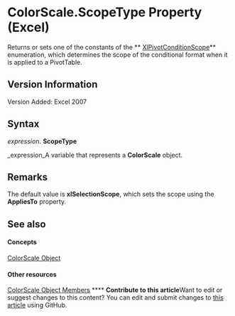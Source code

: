 
# ColorScale.ScopeType Property (Excel)

Returns or sets one of the constants of the  ** [XlPivotConditionScope](4a2800cc-624b-18df-2d2a-cbb604a83042.md)** enumeration, which determines the scope of the conditional format when it is applied to a PivotTable.


## Version Information

Version Added: Excel 2007 


## Syntax

 _expression_. **ScopeType**

 _expression_A variable that represents a  **ColorScale** object.


## Remarks

The default value is  **xlSelectionScope**, which sets the scope using the  **AppliesTo** property.


## See also


#### Concepts


 [ColorScale Object](3982b041-9178-7a45-7453-c88963501a3c.md)
#### Other resources


 [ColorScale Object Members](e14df078-3af6-a32e-d66f-3410b7bdb4d4.md)
****   **Contribute to this article**Want to edit or suggest changes to this content? You can edit and submit changes to  [this article](https://github.com/jhershey00/VBA_Excel_Test/OpenXMLCon/articles/9f3c0f30-27bd-946d-bd2b-49ca32c39e2a.md) using GitHub.

